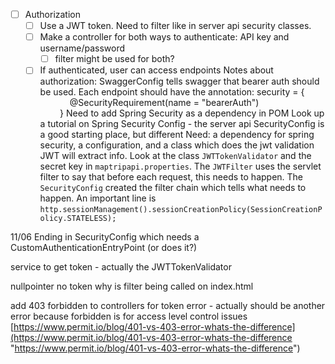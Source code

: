 - [ ] Authorization 
	- [ ] Use a JWT token. Need to filter like in server api security classes. 
	- [ ] Make a controller for both ways to authenticate: API key and username/password
		- [ ] filter might be used for both? 
	- [ ] If authenticated, user can access endpoints
Notes about authorization: 
SwaggerConfig tells swagger that bearer auth should be used. 
Each endpoint should have the annotation: security = {  
            @SecurityRequirement(name = "bearerAuth")  
        }
Need to add Spring Security as a dependency in POM
Look up a tutorial on Spring Security Config - the server api SecurityConfig is a good starting place, but different
Need: a dependency for spring security, a configuration, and a class which does the jwt validation
JWT will extract info. Look at the class `JWTTokenValidator` and the secret key in `maptripapi.properties`. The `JWTFilter` uses the servlet filter to say that before each request, this needs to happen. The `SecurityConfig` created the filter chain which tells what needs to happen. An important line is `http.sessionManagement().sessionCreationPolicy(SessionCreationPolicy.STATELESS);`

11/06 Ending in SecurityConfig which needs a CustomAuthenticationEntryPoint (or does it?)

service to get token - actually the JWTTokenValidator 

nullpointer no token
why is filter being called on index.html 

add 403 forbidden to controllers for token error - actually should be another error because forbidden is for access level control issues [https://www.permit.io/blog/401-vs-403-error-whats-the-difference](https://www.permit.io/blog/401-vs-403-error-whats-the-difference "https://www.permit.io/blog/401-vs-403-error-whats-the-difference") 